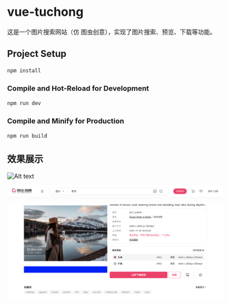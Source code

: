 # vue-tuchong

这是一个图片搜索网站（仿 图虫创意），实现了图片搜索、预览、下载等功能。

## Project Setup

```sh
npm install
```

### Compile and Hot-Reload for Development

```sh
npm run dev
```

### Compile and Minify for Production

```sh
npm run build
```

## 效果展示
![Alt text](image.png)

![Alt text](image-1.png)
